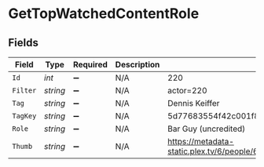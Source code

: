 # GetTopWatchedContentRole


## Fields

| Field                                                                         | Type                                                                          | Required                                                                      | Description                                                                   | Example                                                                       |
| ----------------------------------------------------------------------------- | ----------------------------------------------------------------------------- | ----------------------------------------------------------------------------- | ----------------------------------------------------------------------------- | ----------------------------------------------------------------------------- |
| `Id`                                                                          | *int*                                                                         | :heavy_minus_sign:                                                            | N/A                                                                           | 220                                                                           |
| `Filter`                                                                      | *string*                                                                      | :heavy_minus_sign:                                                            | N/A                                                                           | actor=220                                                                     |
| `Tag`                                                                         | *string*                                                                      | :heavy_minus_sign:                                                            | N/A                                                                           | Dennis Keiffer                                                                |
| `TagKey`                                                                      | *string*                                                                      | :heavy_minus_sign:                                                            | N/A                                                                           | 5d77683554f42c001f8c4708                                                      |
| `Role`                                                                        | *string*                                                                      | :heavy_minus_sign:                                                            | N/A                                                                           | Bar Guy (uncredited)                                                          |
| `Thumb`                                                                       | *string*                                                                      | :heavy_minus_sign:                                                            | N/A                                                                           | https://metadata-static.plex.tv/6/people/648e9a7ea1d537bccfcd7615134b78ce.jpg |